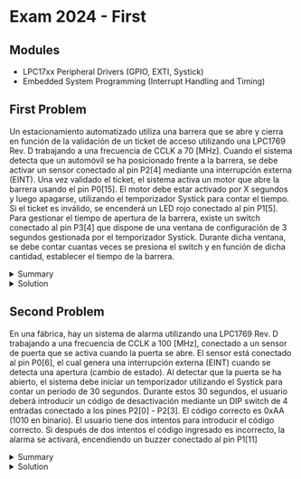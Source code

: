 # Exam 2024 - First

## Modules

- LPC17xx Peripheral Drivers (GPIO, EXTI, Systick)
- Embedded System Programming (Interrupt Handling and Timing)

## First Problem

Un estacionamiento automatizado utiliza una barrera que se abre y cierra en función de la validación de un ticket de acceso utilizando una LPC1769 Rev. D trabajando a una frecuencia de CCLK a 70 [MHz]. Cuando el sistema detecta que un automóvil se ha posicionado frente a la barrera, se debe activar un sensor conectado al pin P2[4] mediante una interrupción externa (EINT). Una vez validado el ticket, el sistema activa un motor que abre la barrera usando el pin P0[15]. El motor  debe  estar  activado  por  X  segundos  y  luego  apagarse,  utilizando  el temporizador Systick para contar el tiempo. Si el ticket es inválido, se encenderá un LED rojo conectado al pin P1[5]. Para gestionar el tiempo de apertura de la barrera, existe un switch conectado al pin P3[4] que dispone de una ventana de configuración de 3 segundos gestionada por el temporizador Systick. Durante dicha ventana, se debe contar cuantas veces se presiona el switch y en función de dicha cantidad, establecer el tiempo de la barrera.

<details><summary>Summary</summary>

Design a system to control the barrier of an automated parking lot using the LPC1769. The requirements are:

1. Use a sensor connected to pin P2.3 to detect when a car arrives or leaves.
    - Rising edge (car arrival): Turn on a ticket validator connected to P2.4.
        - If the ticket is valid, activate the barrier motor on P0.15 for a configurable amount of time.
        - If the ticket is invalid, turn on a red LED connected to P1.5.
    - Falling edge (car leaves): Turn off the ticket validator and LED. If the barrier was up, lower it after the configured time.
2. The time the barrier remains open is configurable using a switch on P3.4.
    - The configuration is active for 3 seconds at startup, during which the switch is pressed multiple times to set the time.
    - Time options: 2s, 4s, 6s, or 8s.
3. Use SysTick to handle timing.

Considering that:

1. The microcontroller is working at a clock frequency of 70 MHz
2. Code should be commented
3. Calculations should be justified and written somewhere
4. Apply engineering criteria if necessary and suitable (with its corresponding justification)

</details>

<details><summary>Solution</summary>

```c
/**
* @file e1-2024-ex1.c
* @brief Solution for the First Problem of the First 2024 Exam from Digital Electronics 3
* @author Ignacio Ledesma
* @license MIT
* @date 2024-11
*/

#include "LPC17xx.h"
#include "lpc17xx_pinsel.h"
#include "lpc17xx_gpio.h"
#include "lpc17xx_exti.h"
#include "lpc17xx_systick.h"

#define SYSTICK_TIME_MS 100
#define SYSTICK_COUNTS_FOR_1SEC 10

#define INPUT 0
#define OUTPUT 1

#define RISING_EDGE 0
#define FALLING_EDGE 1

#define CONFIG_MODE 0
#define VALIDATION_MODE 1
#define VALIDATION_RETRY_SEC 1
#define OPEN_MODE 2
#define WAITING_MODE 3

// Pin definitions
#define CONFIG_SWITCH_PIN ((uint32_t)(1 << 10)) // P2.10: Config switch
#define TICKET_VALIDATOR_OUTPUT_PIN ((uint32_t)(1 << 5)) // P2.5: Ticket validator output
#define TICKET_VALIDATOR_VCC_PIN ((uint32_t)(1 << 4)) // P2.4: Ticket validator power
#define CAR_SENSOR_PIN ((uint32_t)(1 << 3)) // P2.3: Car sensor
#define INVALID_TICKET_LED_PIN ((uint32_t)(1 << 5)) // P1.5: Invalid ticket LED
#define BARRIER_MOTOR_PIN ((uint32_t)(1 << 15)) // P0.15: Barrier motor

uint16_t const SECOND = SYSTICK_COUNTS_FOR_1SEC;
uint32_t systick_counter = 3 * SECOND; // Initial configuration time: 3 seconds
uint8_t gate_timer_config = 0; // Configured barrier open time
uint8_t system_mode = CONFIG_MODE; // Initial system mode

// Function prototypes
void config_pins(void);
void config_exti(void);
void config_systick(void);
void EINT0_IRQHandler(void);
void try_validation(void);
void SysTick_Handler(void);
void EINT3_IRQHandler(void);

int main(void) {
    SystemInit();
    config_pins();
    config_exti();
    config_systick();

    while (1) {
        __WFI(); // Wait for interrupt
    }

    return 0;
}

void config_pins(void) {
    PINSEL_CFG_Type pin;

    // Config switch (P2.10)
    pin.Portnum = PINSEL_PORT_2;
    pin.Pinnum = PINSEL_PIN_10;
    pin.Funcnum = PINSEL_FUNC_1; // EXTI
    pin.Pinmode = PINSEL_PINMODE_PULLDOWN;
    pin.OpenDrain = PINSEL_PINMODE_NORMAL;
    PINSEL_ConfigPin(&pin);

    // Ticket validator pins (P2.4, P2.5)
    pin.Funcnum = PINSEL_FUNC_0; // GPIO
    pin.Pinnum = PINSEL_PIN_5;
    PINSEL_ConfigPin(&pin);
    pin.Pinnum = PINSEL_PIN_4;
    PINSEL_ConfigPin(&pin);

    // Car sensor pin (P2.3)
    pin.Pinnum = PINSEL_PIN_3;
    PINSEL_ConfigPin(&pin);

    // Invalid ticket LED (P1.5)
    pin.Portnum = PINSEL_PORT_1;
    pin.Pinnum = PINSEL_PIN_5;
    PINSEL_ConfigPin(&pin);

    // Barrier motor (P0.15)
    pin.Portnum = PINSEL_PORT_0;
    pin.Pinnum = PINSEL_PIN_15;
    PINSEL_ConfigPin(&pin);

    // Set pin directions
    GPIO_SetDir(PINSEL_PORT_2, TICKET_VALIDATOR_OUTPUT_PIN | CAR_SENSOR_PIN, INPUT);
    GPIO_SetDir(PINSEL_PORT_2, TICKET_VALIDATOR_VCC_PIN, OUTPUT);
    GPIO_SetDir(PINSEL_PORT_1, INVALID_TICKET_LED_PIN, OUTPUT);
    GPIO_SetDir(PINSEL_PORT_0, BARRIER_MOTOR_PIN, OUTPUT);

    // Enable GPIO interrupts for car sensor (P2.3)
    GPIO_IntCmd(PINSEL_PORT_2, CAR_SENSOR_PIN, FALLING_EDGE);
    GPIO_IntCmd(PINSEL_PORT_2, CAR_SENSOR_PIN, RISING_EDGE);

    NVIC_SetPriority(EINT3_IRQn, 0);
    NVIC_DisableIRQ(EINT3_IRQn); // Disable car sensor interrupts until configuration is done
}

void config_exti(void) {
    EXTI_InitTypeDef exti;

    exti.EXTI_Line = EXTI_EINT0; // Config switch (P2.10)
    exti.EXTI_Mode = EXTI_MODE_EDGE_SENSITIVE;
    exti.EXTI_polarity = EXTI_POLARITY_HIGH_ACTIVE_OR_RISING_EDGE;

    EXTI_Config(&exti);

    NVIC_SetPriority(EINT0_IRQn, 1);
    NVIC_EnableIRQ(EINT0_IRQn); // Enable for initial configuration
    EXTI_Init();
}

void config_systick(void) {
    SYSTICK_InternalInit(SYSTICK_TIME_MS);
    SYSTICK_IntCmd(ENABLE);
    SYSTICK_Cmd(ENABLE);
}

// Interrupt handler for config switch (P2.10)
void EINT0_IRQHandler(void) {
    gate_timer_config++;
    if (gate_timer_config == 4) {
        gate_timer_config = 0;
    }
    EXTI_ClearEXTIFlag(EXTI_EINT0);
}

// Try validating the ticket
void try_validation(void) {
    if (GPIO_ReadValue(PINSEL_PORT_2) & TICKET_VALIDATOR_OUTPUT_PIN) {
        system_mode = OPEN_MODE;
        switch (gate_timer_config) {
            case 0: systick_counter = 2 * SECOND; break;
            case 1: systick_counter = 4 * SECOND; break;
            case 2: systick_counter = 6 * SECOND; break;
            case 3: systick_counter = 8 * SECOND; break;
        }
        GPIO_SetValue(PINSEL_PORT_0, BARRIER_MOTOR_PIN); // Open the barrier
        GPIO_ClearValue(PINSEL_PORT_1, INVALID_TICKET_LED_PIN); // Turn off the LED
    } else {
        GPIO_SetValue(PINSEL_PORT_1, INVALID_TICKET_LED_PIN); // Turn on the LED
    }
}

// SysTick interrupt handler
void SysTick_Handler(void) {
    systick_counter--;
    if (systick_counter == 0) {
        switch (system_mode) {
            case CONFIG_MODE:
                NVIC_DisableIRQ(EINT0_IRQn);
                NVIC_EnableIRQ(EINT3_IRQn);
                SYSTICK_IntCmd(DISABLE);
                system_mode = WAITING_MODE;
                break;
            case VALIDATION_MODE:
                try_validation();
                systick_counter = VALIDATION_RETRY_SEC * SECOND;
                break;
            case OPEN_MODE:
                GPIO_ClearValue(PINSEL_PORT_0, BARRIER_MOTOR_PIN); // Close the barrier
                SYSTICK_IntCmd(DISABLE);
                break;
        }
    }
    SYSTICK_ClearCounterFlag();
}

// Car sensor interrupt handler (P2.3)
void EINT3_IRQHandler(void) {
    if (GPIO_GetIntStatus(PINSEL_PORT_2, CAR_SENSOR_PIN, RISING_EDGE)) {
        GPIO_SetValue(PINSEL_PORT_2, TICKET_VALIDATOR_VCC_PIN); // Activate ticket validator
        system_mode = VALIDATION_MODE;
        systick_counter = VALIDATION_RETRY_SEC * SECOND;
        SYSTICK_IntCmd(ENABLE);
    }
    if (GPIO_GetIntStatus(PINSEL_PORT_2, CAR_SENSOR_PIN, FALLING_EDGE)) {
        if (system_mode == OPEN_MODE) {
            SYSTICK_IntCmd(ENABLE);
        }
        GPIO_ClearValue(PINSEL_PORT_2, TICKET_VALIDATOR_VCC_PIN); // Deactivate ticket validator
        GPIO_ClearValue(PINSEL_PORT_1, INVALID_TICKET_LED_PIN); // Turn off the LED
        system_mode = WAITING_MODE;
    }
    GPIO_ClearInt(PINSEL_PORT_2, CAR_SENSOR_PIN);
    EXTI_ClearEXTIFlag(EXTI_EINT3);
}
```
</details>

## Second Problem

En  una  fábrica,  hay  un  sistema  de  alarma  utilizando  una  LPC1769  Rev. D trabajando a una frecuencia de CCLK a 100 [MHz], conectado a un sensor de puerta que se activa cuando la puerta se abre. El sensor está conectado al pin P0[6], el cual genera una interrupción externa (EINT) cuando se detecta una apertura (cambio de estado). Al detectar que la puerta se ha abierto, el sistema debe iniciar un temporizador utilizando el Systick para contar un período de 30 segundos. Durante estos 30 segundos, el usuario deberá introducir un código de desactivación mediante un DIP switch de 4 entradas conectado a los pines P2[0] - P2[3]. El código correcto es 0xAA (1010 en binario). El usuario tiene dos intentos para introducir el código correcto. Si después de dos intentos el código ingresado es  incorrecto,  la  alarma  se  activará,  encendiendo  un  buzzer conectado al pin P1[11]

<details><summary>Summary</summary>

Design an alarm system for a factory using the LPC1769. The system must:

1. Monitor a door sensor connected to P2.10 (EINT0).
   - Detects when the door is opened using a rising edge.
2. Start a 30-second countdown using SysTick when the door opens.
3. Allow the user to input a 4-bit deactivation code using DIP switches connected to P2.0–P2.3.
   - The correct code is 0xAA (binary: 1010).
   - The user presses a button on P2.4 (GPIO Interruption) to confirm the input.
   - The user has 2 attempts to input the correct code.
4. If the code is incorrect after 2 attempts or the timer runs out, trigger an alarm by activating a buzzer connected to P1.11.

Considering that:

1. The microcontroller is working at a clock frequency of 100 MHz
2. Code should be commented
3. Calculations should be justified and written somewhere
4. Apply engineering criteria if necessary and suitable (with its corresponding justification)

</details>

<details><summary>Solution</summary>

```c
/**
* @file e1-2024-ex2.c
* @brief Solution for the Second Problem of the First 2024 Exam from Digital Electronics 3
* @author Ignacio Ledesma
* @license MIT
* @date 2024-11
*/

#include "LPC17xx.h"
#include "lpc17xx_pinsel.h"
#include "lpc17xx_gpio.h"
#include "lpc17xx_exti.h"
#include "lpc17xx_systick.h"

#define RISING_EDGE 0

#define INPUT 0
#define OUTPUT 1

#define SYSTICK_TIME_MS 100
#define SYSTICK_COUNTS_FOR_1SEC 10
#define ALARM_TIME_S 30
#define INCORRECT_PW_TRIES 2

#define PASSWORD 0xAA

// Pin definitions
#define DOOR_PIN ((uint32_t)(1 << 10)) // P2.10: Door sensor
#define PORT2_BIT_DIG0 0
#define PW_DIG0 ((uint32_t)(1 << 0)) // P2.0: First digit of the password
#define PW_DIG1 ((uint32_t)(1 << 1)) // P2.1: Second digit of the password
#define PW_DIG2 ((uint32_t)(1 << 2)) // P2.2: Third digit of the password
#define PW_DIG3 ((uint32_t)(1 << 3)) // P2.3: Fourth digit of the password
#define PW_BTN ((uint32_t)(1 << 4)) // P2.4: Button to confirm password
#define BUZZER_PIN ((uint32_t)(1 << 11)) // P1.11: Buzzer

uint8_t const SECOND = SYSTICK_COUNTS_FOR_1SEC; 
uint16_t systick_counter = ALARM_TIME_S * SECOND; 
uint8_t tries = INCORRECT_PW_TRIES; 

// Function prototypes
void config_pins(void);
void config_exti(void);
void config_systick(void);
void EINT0_IRQHandler(void);
void SYSTICK_IRQHandler(void);
void EINT3_IRQHandler(void);

int main(void) {
    SystemInit();
    config_pins();
    config_exti();
    config_systick();

    while (1) {
        __WFI(); // Wait for interrupt
    }
}

void config_pins(void) {
    PINSEL_CFG_Type pin;

    // Door sensor (P2.10)
    pin.Portnum = PINSEL_PORT_2;
    pin.Pinnum = PINSEL_PIN_10;
    pin.Funcnum = PINSEL_FUNC_1; // EXTI
    pin.Pinmode = PINSEL_PINMODE_PULLDOWN;
    pin.OpenDrain = PINSEL_PINMODE_NORMAL;
    PINSEL_ConfigPin(&pin); 

    // Password input pins (P2.0–P2.3) and password confirm button (P2.4)
    pin.Funcnum = PINSEL_FUNC_0; // GPIO
    for (uint32_t i = PINSEL_PIN_0; i <= PINSEL_PIN_4; i++) {
        pin.Pinnum = i;
        PINSEL_ConfigPin(&pin);
    }

    // Buzzer (P1.11)
    pin.Portnum = PINSEL_PORT_1;
    pin.Pinmode = PINSEL_PINMODE_PULLUP; // Negative logic with PNP transistor
    PINSEL_ConfigPin(&pin);

    // Set pin directions
    GPIO_SetDir(PINSEL_PORT_2, PW_DIG0 | PW_DIG1 | PW_DIG2 | PW_DIG3 | PW_BTN, INPUT);
    GPIO_SetDir(PINSEL_PORT_1, BUZZER_PIN, OUTPUT);

    // Enable GPIO interrupt for password button (P2.4)
    GPIO_IntCmd(PINSEL_PORT_2, PW_BTN, RISING_EDGE);
    NVIC_DisableIRQ(EINT3_IRQn); // Initially disable password button interrupt
    NVIC_SetPriority(EINT3_IRQn, 0);
}

void config_exti(void) {
    EXTI_InitTypeDef exti;

    // Door sensor (P2.10)
    exti.EXTI_Line = EXTI_EINT0;
    exti.EXTI_Mode = EXTI_MODE_EDGE_SENSITIVE;
    exti.EXTI_polarity = EXTI_POLARITY_HIGH_ACTIVE_OR_RISING_EDGE; // Rising edge

    EXTI_Config(&exti);

    NVIC_SetPriority(EINT0_IRQn, 2);
    NVIC_EnableIRQ(EINT0_IRQn); // Enable door sensor interrupt
    EXTI_Init();
}

void config_systick(void) {
    SYSTICK_InternalInit(SYSTICK_TIME_MS);
    SYSTICK_Cmd(ENABLE);
    SYSTICK_IntCmd(DISABLE); // Disabled initially
}

// Door sensor interrupt handler (P2.10)
void EINT0_IRQHandler(void) {
    tries = INCORRECT_PW_TRIES; // Reset password attempts
    systick_counter = ALARM_TIME_S * SECOND; // Start alarm countdown
    NVIC_DisableIRQ(EINT0_IRQn); // Disable door sensor interrupt
    NVIC_EnableIRQ(EINT3_IRQn); // Enable password button interrupt
    SYSTICK_IntCmd(ENABLE); // Enable SysTick
    EXTI_ClearEXTIFlag(EXTI_EINT0);
}

// SysTick interrupt handler
void SYSTICK_IRQHandler(void) {
    systick_counter--;
    if (systick_counter == 0) {
        GPIO_ClearValue(PINSEL_PORT_1, BUZZER_PIN); // Trigger alarm (0=active)
        SYSTICK_IntCmd(DISABLE); // Stop countdown
    }
    SYSTICK_ClearCounterFlag();
}

// Password button interrupt handler (P2.4)
void EINT3_IRQHandler(void) {
    tries--; // Decrease remaining attempts
    uint8_t input_password = (GPIO_ReadValue(PINSEL_PORT_2) & (PW_DIG0 | PW_DIG1 | PW_DIG2 | PW_DIG3)) >> PORT2_BIT_DIG0;

    if (input_password == PASSWORD) {
        GPIO_SetValue(PINSEL_PORT_1, BUZZER_PIN); // Deactivate alarm (1=inactive)
        NVIC_EnableIRQ(EINT0_IRQn); // Re-enable door sensor interrupt
        NVIC_DisableIRQ(EINT3_IRQn); // Disable password button interrupt
        SYSTICK_IntCmd(DISABLE); // Stop countdown
    } else if (tries == 0) {
        GPIO_ClearValue(PINSEL_PORT_1, BUZZER_PIN); // Trigger alarm (0=active)
        SYSTICK_IntCmd(DISABLE);
        tries = 1; // Prevent overflow and allow alarm deactivation
    }

    GPIO_ClearInt(PINSEL_PORT_2, PW_BTN);
    EXTI_ClearEXTIFlag(EXTI_EINT3);
}
```
</details>
